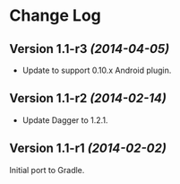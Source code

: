 Change Log
==========

Version 1.1-r3 *(2014-04-05)*
-----------------------------

 * Update to support 0.10.x Android plugin.


Version 1.1-r2 *(2014-02-14)*
-----------------------------

 * Update Dagger to 1.2.1.


Version 1.1-r1 *(2014-02-02)*
-----------------------------

Initial port to Gradle.
